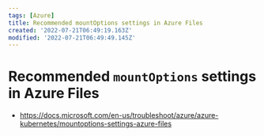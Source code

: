```yaml
---
tags: [Azure]
title: Recommended mountOptions settings in Azure Files
created: '2022-07-21T06:49:19.163Z'
modified: '2022-07-21T06:49:49.145Z'
---
```


# Recommended `mountOptions` settings in Azure Files

* https://docs.microsoft.com/en-us/troubleshoot/azure/azure-kubernetes/mountoptions-settings-azure-files

